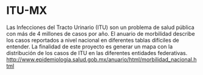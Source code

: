 # ITU-MX
Las Infecciones del Tracto Urinario (ITU) son un problema de salud pública con más de 4 millones de casos por año. El anuario de morbilidad describe los casos reportados a nivel nacional en diferentes tablas difíciles de entender. La finalidad de este proyecto es generar un mapa con la distribución de los casos de ITU en las diferentes entidades federativas.  
http://www.epidemiologia.salud.gob.mx/anuario/html/morbilidad_nacional.html   
